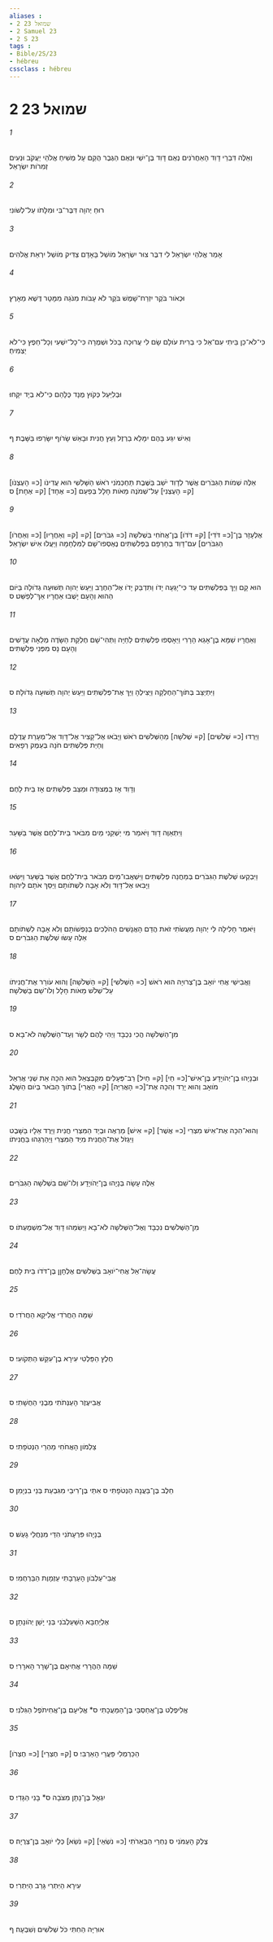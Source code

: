 ```yaml
---
aliases : 
- 2 שמואל 23
- 2 Samuel 23
- 2 S 23
tags : 
- Bible/2S/23
- hébreu
cssclass : hébreu
---
```


# 2 שמואל 23

###### 1
וְאֵלֶּה דִּבְרֵי דָוִד הָאַחֲרֹנִים נְאֻם דָּוִד בֶּן־יִשַׁי וּנְאֻם הַגֶּבֶר הֻקַם עָל מְשִׁיחַ אֱלֹהֵי יַעֲקֹב וּנְעִים זְמִרֹות יִשְׂרָאֵל׃
###### 2
רוּחַ יְהוָה דִּבֶּר־בִּי וּמִלָּתֹו עַל־לְשֹׁונִי׃
###### 3
אָמַר אֱלֹהֵי יִשְׂרָאֵל לִי דִבֶּר צוּר יִשְׂרָאֵל מֹושֵׁל בָּאָדָם צַדִּיק מֹושֵׁל יִרְאַת אֱלֹהִים׃
###### 4
וּכְאֹור בֹּקֶר יִזְרַח־שָׁמֶשׁ בֹּקֶר לֹא עָבֹות מִנֹּגַהּ מִמָּטָר דֶּשֶׁא מֵאָרֶץ׃
###### 5
כִּי־לֹא־כֵן בֵּיתִי עִם־אֵל כִּי בְרִית עֹולָם שָׂם לִי עֲרוּכָה בַכֹּל וּשְׁמֻרָה כִּי־כָל־יִשְׁעִי וְכָל־חֵפֶץ כִּי־לֹא יַצְמִיחַ׃
###### 6
וּבְלִיַּעַל כְּקֹוץ מֻנָד כֻּלָּהַם כִּי־לֹא בְיָד יִקָּחוּ׃
###### 7
וְאִישׁ יִגַּע בָּהֶם יִמָּלֵא בַרְזֶל וְעֵץ חֲנִית וּבָאֵשׁ שָׂרֹוף יִשָּׂרְפוּ בַּשָּׁבֶת׃ ף
###### 8
אֵלֶּה שְׁמֹות הַגִּבֹּרִים אֲשֶׁר לְדָוִד יֹשֵׁב בַּשֶּׁבֶת תַּחְכְּמֹנִי רֹאשׁ הַשָּׁלִשִׁי הוּא עֲדִינֹו [כ= הָעֶצְנֹו] [ק= הָעֶצְנִי] עַל־שְׁמֹנֶה מֵאֹות חָלָל בְּפַעַם [כ= אֶחָד] [ק= אֶחָת]׃ ס
###### 9
[כ= וְאַחֲרֹו] [ק= וְאַחֲרָיו] אֶלְעָזָר בֶּן־[כ= דֹּדִי] [ק= דֹּדֹו] בֶּן־אֲחֹחִי בִּשְׁלֹשָׁה [כ= גִּבֹּרִים] [ק= הַגִּבֹּרִים] עִם־דָּוִד בְּחָרְפָם בַּפְּלִשְׁתִּים נֶאֶסְפוּ־שָׁם לַמִּלְחָמָה וַיַּעֲלוּ אִישׁ יִשְׂרָאֵל׃
###### 10
הוּא קָם וַיַּךְ בַּפְּלִשְׁתִּים עַד כִּי־יָגְעָה יָדֹו וַתִּדְבַּק יָדֹו אֶל־הַחֶרֶב וַיַּעַשׂ יְהוָה תְּשׁוּעָה גְדֹולָה בַּיֹּום הַהוּא וְהָעָם יָשֻׁבוּ אַחֲרָיו אַךְ־לְפַשֵּׁט׃ ס
###### 11
וְאַחֲרָיו שַׁמָּא בֶן־אָגֵא הָרָרִי וַיֵּאָסְפוּ פְלִשְׁתִּים לַחַיָּה וַתְּהִי־שָׁם חֶלְקַת הַשָּׂדֶה מְלֵאָה עֲדָשִׁים וְהָעָם נָס מִפְּנֵי פְלִשְׁתִּים׃
###### 12
וַיִּתְיַצֵּב בְּתֹוךְ־הַחֶלְקָה וַיַּצִּילֶהָ וַיַּךְ אֶת־פְּלִשְׁתִּים וַיַּעַשׂ יְהוָה תְּשׁוּעָה גְדֹולָה׃ ס
###### 13
וַיֵּרְדוּ [כ= שְׁלֹשִׁים] [ק= שְׁלֹשָׁה] מֵהַשְּׁלֹשִׁים רֹאשׁ וַיָּבֹאוּ אֶל־קָצִיר אֶל־דָּוִד אֶל־מְעָרַת עֲדֻלָּם וְחַיַּת פְּלִשְׁתִּים חֹנָה בְּעֵמֶק רְפָאִים׃
###### 14
וְדָוִד אָז בַּמְּצוּדָה וּמַצַּב פְּלִשְׁתִּים אָז בֵּית לָחֶם׃
###### 15
וַיִּתְאַוֶּה דָוִד וַיֹּאמַר מִי יַשְׁקֵנִי מַיִם מִבֹּאר בֵּית־לֶחֶם אֲשֶׁר בַּשָּׁעַר׃
###### 16
וַיִּבְקְעוּ שְׁלֹשֶׁת הַגִּבֹּרִים בְּמַחֲנֵה פְלִשְׁתִּים וַיִּשְׁאֲבוּ־מַיִם מִבֹּאר בֵּית־לֶחֶם אֲשֶׁר בַּשַּׁעַר וַיִּשְׂאוּ וַיָּבִאוּ אֶל־דָּוִד וְלֹא אָבָה לִשְׁתֹּותָם וַיַּסֵּךְ אֹתָם לַיהוָה׃
###### 17
וַיֹּאמֶר חָלִילָה לִּי יְהוָה מֵעֲשֹׂתִי זֹאת הֲדַם הָאֲנָשִׁים הַהֹלְכִים בְּנַפְשֹׁותָם וְלֹא אָבָה לִשְׁתֹּותָם אֵלֶּה עָשׂוּ שְׁלֹשֶׁת הַגִּבֹּרִים׃ ס
###### 18
וַאֲבִישַׁי אֲחִי יֹואָב בֶּן־צְרוּיָה הוּא רֹאשׁ [כ= הַשְּׁלֹשִׁי] [ק= הַשְּׁלֹשָׁה] וְהוּא עֹורֵר אֶת־חֲנִיתֹו עַל־שְׁלֹשׁ מֵאֹות חָלָל וְלֹו־שֵׁם בַּשְּׁלֹשָׁה׃
###### 19
מִן־הַשְּׁלֹשָׁה הֲכִי נִכְבָּד וַיְהִי לָהֶם לְשָׂר וְעַד־הַשְּׁלֹשָׁה לֹא־בָא׃ ס
###### 20
וּבְנָיָהוּ בֶן־יְהֹויָדָע בֶּן־אִישׁ־[כ= חַי] [ק= חַיִל] רַב־פְּעָלִים מִקַּבְצְאֵל הוּא הִכָּה אֵת שְׁנֵי אֲרִאֵל מֹואָב וְהוּא יָרַד וְהִכָּה אֶת־[כ= הָאֲרִיַּה] [ק= הָאֲרִי] בְּתֹוךְ הַבֹּאר בְּיֹום הַשָּׁלֶג׃
###### 21
וְהוּא־הִכָּה אֶת־אִישׁ מִצְרִי [כ= אֲשֶׁר] [ק= אִישׁ] מַרְאֶה וּבְיַד הַמִּצְרִי חֲנִית וַיֵּרֶד אֵלָיו בַּשָּׁבֶט וַיִּגְזֹל אֶת־הַחֲנִית מִיַּד הַמִּצְרִי וַיַּהַרְגֵהוּ בַּחֲנִיתֹו׃
###### 22
אֵלֶּה עָשָׂה בְּנָיָהוּ בֶּן־יְהֹויָדָע וְלֹו־שֵׁם בִּשְׁלֹשָׁה הַגִּבֹּרִים׃
###### 23
מִן־הַשְּׁלֹשִׁים נִכְבָּד וְאֶל־הַשְּׁלֹשָׁה לֹא־בָא וַיְשִׂמֵהוּ דָוִד אֶל־מִשְׁמַעְתֹּו׃ ס
###### 24
עֲשָׂה־אֵל אֲחִי־יֹואָב בַּשְּׁלֹשִׁים אֶלְחָןָן בֶּן־דֹּדֹו בֵּית לָחֶם׃
###### 25
שַׁמָּה הַחֲרֹדִי אֱלִיקָא הַחֲרֹדִי׃ ס
###### 26
חֶלֶץ הַפַּלְטִי עִירָא בֶן־עִקֵּשׁ הַתְּקֹועִי׃ ס
###### 27
אֲבִיעֶזֶר הָעַנְּתֹתִי מְבֻנַּי הַחֻשָׁתִי׃ ס
###### 28
צַלְמֹון הָאֲחֹחִי מַהְרַי הַנְּטֹפָתִי׃ ס
###### 29
חֵלֶב בֶּן־בַּעֲנָה הַנְּטֹפָתִי ס אִתַּי בֶּן־רִיבַי מִגִּבְעַת בְּנֵי בִנְיָמִן׃ ס
###### 30
בְּנָיָהוּ פִּרְעָתֹנִי הִדַּי מִנַּחֲלֵי גָעַשׁ׃ ס
###### 31
אֲבִי־עַלְבֹון הָעַרְבָתִי עַזְמָוֶת הַבַּרְחֻמִי׃ ס
###### 32
אֶלְיַחְבָּא הַשַּׁעַלְבֹנִי בְּנֵי יָשֵׁן יְהֹונָתָן׃ ס
###### 33
שַׁמָּה הַהֲרָרִי אֲחִיאָם בֶּן־שָׁרָר הָארָרִי׃ ס
###### 34
אֱלִיפֶלֶט בֶּן־אֲחַסְבַּי בֶּן־הַמַּעֲכָתִי ס* אֱלִיעָם בֶּן־אֲחִיתֹפֶל הַגִּלֹנִי׃ ס
###### 35
[כ= חֶצְרֹו] [ק= חֶצְרַי] הַכַּרְמְלִי פַּעֲרַי הָאַרְבִּי׃ ס
###### 36
יִגְאָל בֶּן־נָתָן מִצֹּבָה ס* בָּנִי הַגָּדִי׃ ס
###### 37
צֶלֶק הָעַמֹּנִי ס נַחְרַי הַבְּאֵרֹתִי [כ= נֹשְׂאֵי] [ק= נֹשֵׂא] כְּלֵי יֹואָב בֶּן־צְרֻיָה׃ ס
###### 38
עִירָא הַיִּתְרִי גָּרֵב הַיִּתְרִי׃ ס
###### 39
אוּרִיָּה הַחִתִּי כֹּל שְׁלֹשִׁים וְשִׁבְעָה׃ ף
